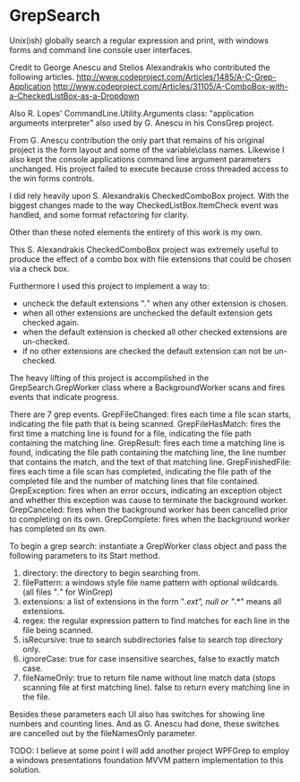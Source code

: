 # GrepSearch

Unix(ish) globally search a regular expression and print, with windows forms and command line console user interfaces.

Credit to George Anescu and Stelios Alexandrakis who contributed the following articles.
http://www.codeproject.com/Articles/1485/A-C-Grep-Application
http://www.codeproject.com/Articles/31105/A-ComboBox-with-a-CheckedListBox-as-a-Dropdown

Also R. Lopes' CommandLine.Utility.Arguments class: "application arguments interpreter" also used by G. Anescu in his ConsGrep project.

From G. Anescu contribution the only part that remains of his original project is the form layout and some of the variable\class names. Likewise I also kept the console applications command line argument parameters unchanged.
His project failed to execute because cross threaded access to the win forms controls.

I did rely heavily upon S. Alexandrakis CheckedComboBox project. With the biggest changes made to the way CheckedListBox.ItemCheck event was handled, and some format refactoring for clarity.

Other than these noted elements the entirety of this work is my own.

This S. Alexandrakis CheckedComboBox project was extremely useful to produce the effect of a combo box with file extensions that could be chosen via a check box.

Furthermore I used this project to implement a way to:
- uncheck the default extensions "*.*" when any other extension is chosen.
- when all other extensions are unchecked the default extension gets checked again.
- when the default extension is checked all other checked extensions are un-checked.
- if no other extensions are checked the default extension can not be un-checked.

The heavy lifting of this project is accomplished in the GrepSearch.GrepWorker class where a BackgroundWorker scans and fires events that indicate progress.

There are 7 grep events.
GrepFileChanged: fires each time a file scan starts, indicating the file path that is being scanned.
GrepFileHasMatch: fires the first time a matching line is found for a file, indicating the file path containing the matching line.
GrepResult: fires each time a matching line is found, indicating the file path containing the matching line, the line number that contains the match, and the text of that matching line.
GrepFinishedFile: fires each time a file scan has completed, indicating the file path of the completed file and the number of matching lines that file contained.
GrepException: fires when an error occurs, indicating an exception object and whether this exception was cause to terminate the background worker.
GrepCanceled: fires when the background worker has been cancelled prior to completing on its own.
GrepComplete: fires when the background worker has completed on its own.

To begin a grep search: instantiate a GrepWorker class object and pass the following parameters to its Start method.
  1. directory: the directory to begin searching from.
  2. filePattern: a windows style file name pattern with optional wildcards. (all files "*.*" for WinGrep)
  3. extensions: a list of extensions in the form "*.ext", null or "*.*" means all extensions.
  4. regex: the regular expression pattern to find matches for each line in the file being scanned.
  5. isRecursive: true to search subdirectories false to search top directory only.
  6. ignoreCase: true for case insensitive searches, false to exactly match case.
  7. fileNameOnly: true to return file name without line match data (stops scanning file at first matching line). false to return every matching line in the file.

Besides these parameters each UI also has switches for showing line numbers and counting lines. And as G. Anescu had done, these switches are cancelled out by the fileNamesOnly parameter.

TODO:
I believe at some point I will add another project WPFGrep to employ a windows presentations foundation MVVM pattern implementation to this solution.
